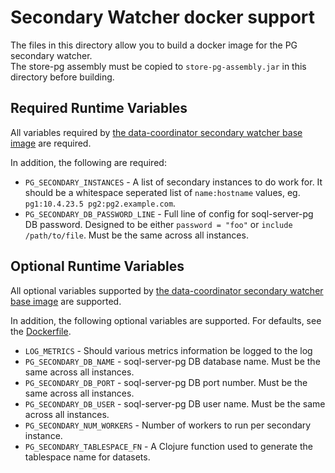 # Secondary Watcher docker support

The files in this directory allow you to build a docker image for the PG secondary watcher.  
The store-pg assembly must be copied to `store-pg-assembly.jar` in this directory before building.

## Required Runtime Variables

All variables required by [the data-coordinator secondary watcher base image](https://github.com/socrata/data-coordinator/tree/master/coordinator/docker-secondary-watcher#required-runtime-variables)
are required.  

In addition, the following are required:

* `PG_SECONDARY_INSTANCES` - A list of secondary instances to do work for.  It should be a whitespace seperated list of `name:hostname` values, eg. `pg1:10.4.23.5 pg2:pg2.example.com`.
* `PG_SECONDARY_DB_PASSWORD_LINE` - Full line of config for soql-server-pg DB password.  Designed to be either `password = "foo"` or `include /path/to/file`.  Must be the same across all instances.

## Optional Runtime Variables

All optional variables supported by [the data-coordinator secondary watcher base image](https://github.com/socrata/data-coordinator/tree/master/coordinator/docker-secondary-watcher#optional-runtime-variables)
are supported.  

In addition, the following optional variables are supported.  For defaults, see the [Dockerfile](Dockerfile).

* `LOG_METRICS` - Should various metrics information be logged to the log
* `PG_SECONDARY_DB_NAME` - soql-server-pg DB database name.  Must be the same across all instances.
* `PG_SECONDARY_DB_PORT` - soql-server-pg DB port number.  Must be the same across all instances.
* `PG_SECONDARY_DB_USER` - soql-server-pg DB user name.  Must be the same across all instances.
* `PG_SECONDARY_NUM_WORKERS` - Number of workers to run per secondary instance.
* `PG_SECONDARY_TABLESPACE_FN` - A Clojure function used to generate the tablespace name for datasets.
